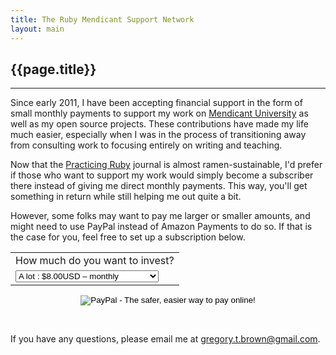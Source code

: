 ```yaml
---
title: The Ruby Mendicant Support Network
layout: main
---
```

<h2>{{page.title}}</h2>
<hr>

Since early 2011, I have been accepting financial support in the form of small
monthly payments to support my work on <a
href="http://mendicantuniversity.org">Mendicant University</a> as well as my open
source projects. These contributions have made my life much easier, especially
when I was in the process of transitioning away from consulting work to focusing
entirely on writing and teaching.

Now that the <a href="http://practicingruby.com">Practicing Ruby</a> journal is
almost ramen-sustainable, I'd prefer if those who want to support my work would
simply become a subscriber there instead of giving me direct monthly payments.
This way, you'll get something in return while still helping me out quite a bit.

However, some folks may want to pay me larger or smaller amounts, and might need
to use PayPal instead of Amazon Payments to do so. If that is the case for you,
feel free to set up a subscription below.

<div align="center">
<form action="https://www.paypal.com/cgi-bin/webscr" method="post"> <input name="cmd" type="hidden" value="_s-xclick" /> <input name="hosted_button_id" type="hidden" value="KXTB8JV2ZDEEL" />
<table>
<tbody>
<tr>
<td><input name="on0" type="hidden" value="How much do you want to help?" />How much do you want to invest?<br /></td>
</tr>
<tr>
<td><select name="os0"> <option value="A lot">A lot : $8.00USD &ndash; monthly</option> <option value="A whole lot">A whole lot : $16.00USD &ndash; monthly</option> <option value="A ton">A ton : $32.00USD &ndash; monthly</option> <option value="A little">A little : $4.00USD &ndash; monthly</option> </select></td>
</tr>
</tbody>
</table>
<input name="currency_code" type="hidden" value="USD" /> <input alt="PayPal - The safer, easier way to pay online!" name="submit" src="https://www.paypalobjects.com/WEBSCR-640-20110401-1/en_US/i/btn/btn_subscribeCC_LG.gif" type="image" />
</form>
<br/>
</div>

If you have any questions, please email me at gregory.t.brown@gmail.com.
